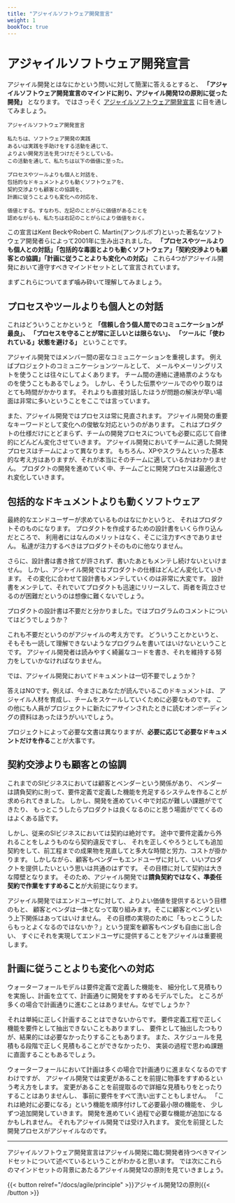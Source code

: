 ```yaml
---
title: "アジャイルソフトウェア開発宣言"
weight: 1
bookToc: true
---
```


# アジャイルソフトウェア開発宣言

アジャイル開発とはなにかという問いに対して簡潔に答えるとすると、
**「アジャイルソフトウェア開発宣言のマインドに則り、アジャイル開発12の原則に従った開発」**
となります。
ではさっそく [アジャイルソフトウェア開発宣言](https://agilemanifesto.org/iso/ja/manifesto.html) に目を通してみましょう。

```
アジャイルソフトウェア開発宣言

私たちは、ソフトウェア開発の実践
あるいは実践を手助けをする活動を通じて、
よりよい開発方法を見つけだそうとしている。
この活動を通して、私たちは以下の価値に至った。

プロセスやツールよりも個人と対話を、
包括的なドキュメントよりも動くソフトウェアを、
契約交渉よりも顧客との協調を、
計画に従うことよりも変化への対応を、

価値とする。すなわち、左記のことがらに価値があることを
認めながらも、私たちは右記のことがらにより価値をおく。
```

この宣言はKent BeckやRobert C. Martin(アンクルボブ)といった著名なソフトウェア開発者らによって2001年に生み出されました。
**「プロセスやツールよりも個人との対話」「包括的な毒面とよりも動くソフトウェア」「契約交渉よりも顧客との協調」「計画に従うことよりも変化への対応」**
これら4つがアジャイル開発において遵守すべきマインドセットとして宣言されています。

まずこれらについてまず噛み砕いて理解してみましょう。

## プロセスやツールよりも個人との対話

これはどういうことかというと **「信頼し合う個人間でのコミュニケーションが最良」、
「プロセスを守ることが常に正しいとは限らない」、 
「ツールに「使われている」状態を避ける」** ということです。

アジャイル開発ではメンバー間の密なコミュニケーションを重視します。
例えばプロジェクトのコミュニケーションツールとして、
メールやメーリングリストを使うことは往々にしてよくあります。
チーム間の連絡に連絡票のようなものを使うこともあるでしょう。
しかし、そうした伝票やツールでのやり取りはとても時間がかかります。
それよりも直接対話したほうが問題の解決が早い場面は非常に多いということをここでは言っています。

また、アジャイル開発ではプロセスは常に見直されます。
アジャイル開発の重要なキーワードとして変化への俊敏な対応というのがあります。
これはプロダクトの仕様だけにとどまらず、チームの開発プロセスについても必要に応じて自律的にどんどん変化させていきます。
アジャイル開発においてチームに適した開発プロセスはチームによって異なります。
もちろん、XPやスクラムといった基本的な考え方はありますが、それが本当にそのチームに適しているかはわかりません。
プロダクトの開発を進めていく中、チームごとに開発プロセスは最適化され変化していきます。

## 包括的なドキュメントよりも動くソフトウェア

最終的なエンドユーザーが求めているものはなにかというと、
それはプロダクトそのものになります。
プロダクトを作成するための設計書をいくら作り込んだところで、
利用者にはなんのメリットはなく、そこに注力すべきでありません。
私達が注力するべきはプロダクトそのものに他なりません。

さらに、設計書は書き捨てが許されず、書いたあともメンテし続けないといけません。
しかし、アジャイル開発ではプロダクトの仕様はどんどん変化していきます。
その変化に合わせて設計書もメンテしていくのは非常に大変です。
設計書をメンテして、それでいてプロダクトも迅速にリリースして、両者を両立させるのが困難だというのは想像に難くないでしょう。

プロダクトの設計書は不要だと分かりました。ではプログラムのコメントについてはどうでしょうか？

これも不要だというのがアジャイルの考え方です。
どういうことかというと、そもそも一読して理解できないようなプログラムを書いてはいけないということです。
アジャイル開発者は読みやすく綺麗なコードを書き、それを維持する努力をしていかなければなりません。

では、アジャイル開発においてドキュメントは一切不要でしょうか？

答えはNOです。例えば、今まさにあなたが読んでいるこのドキュメントは、
アジャイル人材を育成し、チームをスケールしていくために必要なものです。
この他にも人員がプロジェクトに新たにアサインされたときに読むオンボーディングの資料はあったほうがいいでしょう。

プロジェクトによって必要な文書は異なりますが、**必要に応じて必要なドキュメントだけを作る**ことが大事です。

## 契約交渉よりも顧客との協調

これまでのSIビジネスにおいては顧客とベンダーという関係があり、
ベンダーは請負契約に則って、要件定義で定義した機能を充足するシステムを作ることが求められてきました。
しかし、開発を進めていく中で対応が難しい課題がでてきたり、
もっとこうしたらプロダクトは良くなるのにと思う場面がでてくるのはよくある話です。

しかし、従来のSIビジネスにおいては契約は絶対です。
途中で要件定義から外れることをしようものなら契約違反ですし、
それを正しくやろうとしても追加契約をして、前工程までの成果物を見直してと多大な時間と労力、コストが掛かります。
しかしながら、顧客もベンダーもエンドユーザに対して、いいプロダクトを提供したいという思いは共通のはずです。
その目標に対して契約は大きな障壁となります。
そのため、アジャイル開発では**請負契約ではなく、準委任契約で作業をすすめること**が大前提になります。

アジャイル開発ではエンドユーザに対して、よりよい価値を提供するという目標のもと、
顧客とベンダは一体となって取り組みます。そこに顧客とベンダという上下関係はあってはいけません。
その目標の実現のために「もっとこうしたらもっとよくなるのではないか？」という提案を顧客もベンダも自由に出し合い、
すぐにそれを実現してエンドユーザに提供することをアジャイルは重要視します。

## 計画に従うことよりも変化への対応

ウォーターフォールモデルは要件定義で定義した機能を、
細分化して見積もりを実施し、計画を立てて、計画通りに開発をすすめるモデルでした。
ところが多くの場合で計画通りに進むことはありません。なぜでしょうか？

それは単純に正しく計画することはできないからです。
要件定義工程で正しく機能を要件として抽出できないこともありますし、
要件として抽出したつもりが、結果的には必要なかったりすることもあります。
また、スケジュールを見積もる段階で正しく見積もることができなかったり、
実装の過程で思わぬ課題に直面することもあるでしょう。

ウォーターフォールにおいて計画は多くの場合で計画通りに進まなくなるのですわけですが、
アジャイル開発では変更があることを前提に物事をすすめるという考え方をします。
変更があることを前提取るので詳細な見積もりをとったりすることはありませんし、
事前に要件をすべて洗い出すこともしません。
「これは絶対に必要になる」という機能を順序付けして必要最小限の機能を、
少しずつ追加開発していきます。
開発を進めていく過程で必要な機能が追加になるかもしれません。
それもアジャイル開発では受け入れます。
変化を前提とした開発プロセスがアジャイルなのです。

---

アジャイルソフトウェア開発宣言はアジャイル開発に臨む開発者持つべきマインドセットについて述べているということがわかると思います。
では次にこれらのマインドセットの背景にあたるアジャイル開発12の原則を見ていきましょう。

{{< button relref="/docs/agile/principle" >}}アジャイル開発12の原則{{< /button >}}